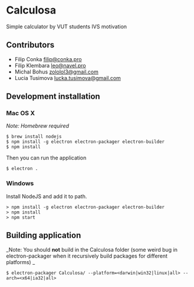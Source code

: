 # Calculosa
Simple calculator by VUT students
IVS motivation

## Contributors
* Filip Conka filip@conka.pro
* Filip Klembara leo@navel.pro
* Michal Bohus zololol3@gmail.com
* Lucia Tusimova lucka.tusimova@gmail.com

## Development installation
### Mac OS X
_Note: Homebrew required_
```
$ brew install nodejs
$ npm install -g electron electron-packager electron-builder
$ npm install
```
Then you can run the application
```
$ electron .
```
### Windows
Install NodeJS and add it to path.
```
> npm install -g electron electron-packager electron-builder
> npm install
> npm start
```
## Building application
_Note: You should **not** build in the Calculosa folder (some weird bug in electron-packager when it recursively build packages for different platforms) _
```
$ electron-packager Calculosa/ --platform=<darwin|win32|linux|all> --arch=<x64|ia32|all>
```
